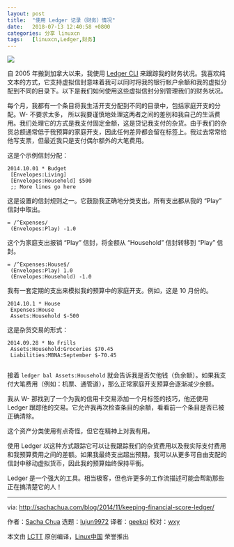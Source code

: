 ```yaml
---
layout: post
title:	"使用 Ledger 记录（财务）情况"
date:	2018-07-13 12:40:58 +0800 
categories:	分享 linuxcn 
tags:	[linuxcn,Ledger,财务]
---
```



![](/Asserts/Images//attachment/album/201807/13/124053qclqspp9ps2tp3q4.jpg)


自 2005 年搬到加拿大以来，我使用 [Ledger CLI](http://www.ledger-cli.org/) 来跟踪我的财务状况。我喜欢纯文本的方式，它支持虚拟信封意味着我可以同时将我的银行帐户余额和我的虚拟分配到不同的目录下。以下是我们如何使用这些虚拟信封分别管理我们的财务状况。


每个月，我都有一个条目将我生活开支分配到不同的目录中，包括家庭开支的分配。W- 不要求太多， 所以我要谨慎地处理这两者之间的差别和我自己的生活费用。我们处理它的方式是我支付固定金额，这是贷记我支付的杂货。由于我们的杂货总额通常低于我预算的家庭开支，因此任何差异都会留在标签上。我过去常常给他写支票，但最近我只是支付偶尔额外的大笔费用。


这是个示例信封分配：



```
2014.10.01 * Budget
 [Envelopes:Living]
 [Envelopes:Household] $500
 ;; More lines go here

```

这是设置的信封规则之一。它鼓励我正确地分类支出。所有支出都从我的 “Play” 信封中取出。



```
= /^Expenses/
 (Envelopes:Play) -1.0

```

这个为家庭支出报销 “Play” 信封，将金额从 “Household” 信封转移到 “Play” 信封。



```
= /^Expenses:House$/
 (Envelopes:Play) 1.0
 (Envelopes:Household) -1.0

```

我有一套定期的支出来模拟我的预算中的家庭开支。例如，这是 10 月份的。



```
2014.10.1 * House
 Expenses:House
 Assets:Household $-500

```

这是杂货交易的形式：



```
2014.09.28 * No Frills
 Assets:Household:Groceries $70.45
 Liabilities:MBNA:September $-70.45


```

接着 `ledger bal Assets:Household` 就会告诉我是否欠他钱（负余额）。如果我支付大笔费用（例如：机票、通管道），那么正常家庭开支预算会逐渐减少余额。


我从 W- 那找到了一个为我的信用卡交易添加一个月标签的技巧，他还使用 Ledger 跟踪他的交易。它允许我再次检查条目的余额，看看前一个条目是否已被正确清除。


这个资产分类使用有点奇怪，但它在精神上对我有用。


使用 Ledger 以这种方式跟踪它可以让我跟踪我们的杂货费用以及我实际支付费用和我预算费用之间的差额。如果我最终支出超出预期，我可以从更多可自由支配的信封中移动虚拟货币，因此我的预算始终保持平衡。


Ledger 是一个强大的工具。相当极客，但也许更多的工作流描述可能会帮助那些正在搞清楚它的人！




---


via: <http://sachachua.com/blog/2014/11/keeping-financial-score-ledger/>


作者：[Sacha Chua](http://sachachua.com) 选题：[lujun9972](https://github.com/lujun9972) 译者：[geekpi](https://github.com/geekpi) 校对：[wxy](https://github.com/wxy)


本文由 [LCTT](https://github.com/LCTT/TranslateProject) 原创编译，[Linux中国](https://linux.cn/) 荣誉推出
